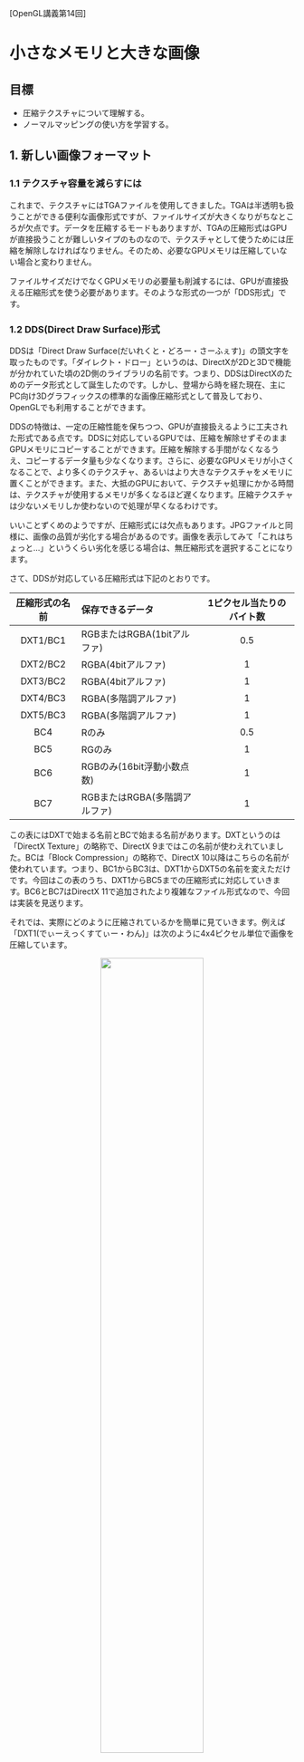 [OpenGL講義第14回]

# 小さなメモリと大きな画像

## 目標

* 圧縮テクスチャについて理解する。
* ノーマルマッピングの使い方を学習する。

## 1. 新しい画像フォーマット

### 1.1 テクスチャ容量を減らすには

これまで、テクスチャにはTGAファイルを使用してきました。TGAは半透明も扱うことができる便利な画像形式ですが、ファイルサイズが大きくなりがちなところが欠点です。データを圧縮するモードもありますが、TGAの圧縮形式はGPUが直接扱うことが難しいタイプのものなので、テクスチャとして使うためには圧縮を解除しなければなりません。そのため、必要なGPUメモリは圧縮していない場合と変わりません。

ファイルサイズだけでなくGPUメモリの必要量も削減するには、GPUが直接扱える圧縮形式を使う必要があります。そのような形式の一つが「DDS形式」です。

### 1.2 DDS(Direct Draw Surface)形式

DDSは「Direct Draw Surface(だいれくと・どろー・さーふぇす)」の頭文字を取ったものです。「ダイレクト・ドロー」というのは、DirectXが2Dと3Dで機能が分かれていた頃の2D側のライブラリの名前です。つまり、DDSはDirectXのためのデータ形式として誕生したのです。しかし、登場から時を経た現在、主にPC向け3Dグラフィックスの標準的な画像圧縮形式として普及しており、OpenGLでも利用することができます。

DDSの特徴は、一定の圧縮性能を保ちつつ、GPUが直接扱えるように工夫された形式である点です。DDSに対応しているGPUでは、圧縮を解除せずそのままGPUメモリにコピーすることができます。圧縮を解除する手間がなくなるうえ、コピーするデータ量も少なくなります。さらに、必要なGPUメモリが小さくなることで、より多くのテクスチャ、あるいはより大きなテクスチャをメモリに置くことができます。また、大抵のGPUにおいて、テクスチャ処理にかかる時間は、テクスチャが使用するメモリが多くなるほど遅くなります。圧縮テクスチャは少ないメモリしか使わないので処理が早くなるわけです。

いいことずくめのようですが、圧縮形式には欠点もあります。JPGファイルと同様に、画像の品質が劣化する場合があるのです。画像を表示してみて「これはちょっと…」というくらい劣化を感じる場合は、無圧縮形式を選択することになります。

さて、DDSが対応している圧縮形式は下記のとおりです。

|圧縮形式の名前|保存できるデータ|1ピクセル当たりのバイト数|
|:-:|:--|:-:|
|DXT1/BC1|RGBまたはRGBA(1bitアルファ)|0.5|
|DXT2/BC2|RGBA(4bitアルファ)|1|
|DXT3/BC2|RGBA(4bitアルファ)|1|
|DXT4/BC3|RGBA(多階調アルファ)|1|
|DXT5/BC3|RGBA(多階調アルファ)|1|
|BC4|Rのみ|0.5|
|BC5|RGのみ|1|
|BC6|RGBのみ(16bit浮動小数点数)|1|
|BC7|RGBまたはRGBA(多階調アルファ)|1|

この表にはDXTで始まる名前とBCで始まる名前があります。DXTというのは「DirectX Texture」の略称で、DirectX 9まではこの名前が使わえれていました。BCは「Block Compression」の略称で、DirectX 10以降はこちらの名前が使われています。つまり、BC1からBC3は、DXT1からDXT5の名前を変えただけです。今回はこの表のうち、DXT1からBC5までの圧縮形式に対応していきます。BC6とBC7はDirectX 11で追加されたより複雑なファイル形式なので、今回は実装を見送ります。

それでは、実際にどのように圧縮されているかを簡単に見ていきます。例えば「DXT1(でぃーえっくすてぃー・わん)」は次のように4x4ピクセル単位で画像を圧縮しています。

<div style="text-align: center;width: 100%;">
<img src="images/03_dds_4x4.png" style="width:60%; margin-left:auto; margin-right:auto"/>
<div style="white-space: pre;">[DDSの圧縮単位]</div>
</div>

4x4ピクセルは次のような圧縮データに変換されて格納されます。

<div style="text-align: center;width: 100%;">
<img src="images/03_dds_block_format.png" style="width:60%; margin-left:auto; margin-right:auto"/>
<div style="white-space: pre;">[圧縮データの形式]</div>
</div>

DXT1ではまず4x4ピクセルから主要な2色を選び、それを16ビットカラーとして保存します。各ピクセルには主要2色とその中間色2色のうち、いずれかの色が割り当てられます。このような仕組みになっているため、4x4の中に主要な色が3色以上含まれていると正しい色を復元できなくなってしまいます。また、16ビットカラーのため微妙な色合いの再現は苦手です。

DXT2～DXT5は、DXT1に加えてアルファ成分にも対応しています。

<div style="text-align: center;width: 100%;">
<img src="images/03_dds_dxt2345.png" style="width:60%; margin-left:auto; margin-right:auto"/>
<div style="white-space: pre;">[アルファ付きデータの圧縮方法]</div>
</div>

アルファも色と同様の方法で圧縮されます。しかし、色はRGBの3要素をまとめて圧縮しなければならないのに対して、アルファは1要素だけです。そのため、比較的劣化しにくいです。

>［補足］上記の画像は以下のサイトからの転載です。これらのサイトを読めば、DDSについてより詳しく知ることができるでしょう。<br>`https://www.webtech.co.jp/blog/optpix_labs/format/4013/`<br>`https://www.webtech.co.jp/blog/optpix_labs/format/4569/`

### 1.3 FOURCCマクロを定義する

それではDDSファイルの読み込みを実装していきましょう。DDSファイルもTGAファイルと同様に、ファイルの先頭部分に画像情報が格納されています。まずはこの情報を取得し、画像フォーマットを識別するための準備をしなくてはなりません。

まず、FOURCCという、フォーマットを識別するためのデータを作成するマクロを定義します。
Texture.cppを開き、Texture名前空間の開き括弧の下に、次のプログラムを追加してください。

```diff
 /// テクスチャ関連の関数やクラスを格納する名前空間
 namespace Texture {
+
+/**
+* FOURCCを作成する.
+*/
+#define MAKE_FOURCC(a, b, c, d) \
+  static_cast<uint32_t>(a + (b << 8) + (c << 16) + (d << 24))

 /**
 * 色データを取得する.
```

FOURCCは「Four Character Code(ふぉー・きゃらくたー・こーど)」、つまり「4文字の識別子」を意味する文章の頭文字です。FOURCCは、ファイルがどんな情報を持っているのかを識別するために使われます。DDSでは、画像が圧縮されているかどうか、どのように圧縮されているか、を識別するために使われています。

>［補足］FOURCCに決まった読み方はないようで、「ふぉーく」や「えふ・おー・ゆー・あーる・しー・しー」、あるいは原文と同じ「ふぉー・きゃらくたー・こーど」などと呼ばれているようです。

### 1.4 データ配列から数値を取得する

現代の多くのコンピューターは、処理を高速にするために、データを扱いやすいアドレスに「整列」して配置する決まりになっています。これを「アラインメント」と言います(「直線、直線状に並べる」といった意味です)。アラインメントは変数の型によって違います。PCで使われるIntel社やAMD社のCPUの場合、charは1バイト単位、intは4バイト単位で整列するのが一般的です。このため、例えば以下のような構造体では

```c++
struct A {
  char c;
  int i;
};
```

メンバ変数cが0バイト目に配置されたとき、メンバ変数iは1バイト目ではなく、4バイト目に配置されます。また、構造体やクラスのアラインメントは、最も大きいアラインメントを持つメンバ変数と同じになります。上記の構造体Aのアラインメントは4バイトになります。

一方で、ファイルに書き込まれたデータにはアラインメントはありません。どんなコンピューターが利用するか分からないのにアラインメントを決めても仕方がないからです。そのため、構造体を定義してそこにデータを一気に読み込む、という方法は使えません。ファイルからデータを取得するときは、バイト単位で複数のデータを読み取り、それをまとめて本来の数値に復元する必要があります。

データを読み取るたびに数値復元を行うのは面倒なので、関数として定義しましょう。FOURCCマクロの定義の下に、次のプログラムを追加してください。

```diff
 #define MAKE_FOURCC(a, b, c, d) \
   static_cast<uint32_t>(a + (b << 8) + (c << 16) + (d << 24))
+
+/**
+* バイト列から数値を復元する.
+*
+* @param p      バイト列へのポインタ.
+* @param offset 数値のオフセット.
+* @param size   数値のバイト数(1～4).
+*
+* @return 復元した数値.
+*/
+uint32_t Get(const uint8_t* p, size_t offset, size_t size)
+{
+  uint32_t result = 0;
+  p += offset;
+  for (size_t i = 0; i < size; ++i) {
+    result += p[i] << (i * 8);
+  }
+  return result;
+}

 /**
 * 色データを取得する.
```

### 1.4 DDSファイルヘッダを定義する

続いて、DDSファイルのヘッダ情報と画像情報を格納する構造体を定義します。まずは画像情報から定義していきましょう。Get関数の定義の下に、次のプログラムを追加してください。

```diff
     result += p[i] << (i * 8);
   }
   return result;
 }
+
+/**
+* DDS画像情報.
+*/
+struct DDSPixelFormat
+{
+  uint32_t size; ///< この構造体のバイト数(32).
+  uint32_t flgas; ///< 画像に含まれるデータの種類を示すフラグ.
+  uint32_t fourCC; ///< 画像フォーマットを示すFOURCC.
+  uint32_t rgbBitCount; ///< 1ピクセルのビット数.
+  uint32_t redBitMask; ///< 赤要素が使う部分を示すビット.
+  uint32_t greenBitMask; ///< 緑要素が使う部分を示すビット.
+  uint32_t blueBitMask; ///< 青要素が使う部分を示すビット.
+  uint32_t alphaBitMask; ///< 透明要素が使う部分を示すビット.
+};

 /**
 * 色データを取得する.
```

DDSPixelFormat構造体はDDSヘッダ情報の一部です。そのため、DDSヘッダ構造体より前に定義しておく必要があります。

続いて、データから画像情報を取得する関数を定義します。DDSPixelFormat構造体の定義の下に、次のプログラムを追加してください。

```diff
   uint32_t blueBitMask; ///< 青要素が使う部分を示すビット.
   uint32_t alphaBitMask; ///< 透明要素が使う部分を示すビット.
 };
+
+/**
+* バッファからDDS画像情報を読み出す.
+*
+* @param buf 読み出し元バッファ.
+*
+* @return 読み出したDDS画像情報.
+*/
+DDSPixelFormat ReadDDSPixelFormat(const uint8_t* buf)
+{
+  DDSPixelFormat tmp;
+  tmp.size = Get(buf, 0, 4);
+  tmp.flgas = Get(buf, 4, 4);
+  tmp.fourCC = Get(buf, 8, 4);
+  tmp.rgbBitCount = Get(buf, 12, 4);
+  tmp.redBitMask = Get(buf, 16, 4);
+  tmp.greenBitMask = Get(buf, 20, 4);
+  tmp.blueBitMask = Get(buf, 24, 4);
+  tmp.alphaBitMask = Get(buf, 28, 4);
+  return tmp;
+}

 /**
 * 色データを取得する.
```

次にDDSヘッダ構造体を定義します。ReadDDSPixelFormat関数定義の下に、次のプログラムを追加してください。

```diff
   tmp.alphaBitMask = Get(buf, 28, 4);
   return tmp;
 }
+
+/**
+* DDSファイルヘッダ.
+*/
+struct DDSHeader
+{
+  uint32_t size;  ///< この構造体のバイト数(124).
+  uint32_t flags; ///< どのパラメータが有効かを示すフラグ.
+  uint32_t height; ///< 画像の高さ(ピクセル数).
+  uint32_t width; ///< 画像の幅(ピクセル数).
+  uint32_t pitchOrLinearSize; ///< 横のバイト数または画像1枚のバイト数.
+  uint32_t depth; ///< 画像の奥行き(枚数)(3次元テクスチャ等で使用).
+  uint32_t mipMapCount; ///< 含まれているミップマップレベル数.
+  uint32_t reserved1[11]; ///< (将来のために予約されている).
+  DDSPixelFormat ddspf; ///< DDS画像情報.
+  uint32_t caps[4]; ///< 含まれている画像の種類.
+  uint32_t reserved2; ///< (将来のために予約されている).
+};

 /**
 * 色データを取得する.
```

DDSヘッダはDDSファイルの先頭にあるデータです。これを構造体として定義したものがDDSHeader構造体です。続いて、このデータを読み取る関数を作りましょう。DDSHeader構造体の定義の下に、次のプログラムを追加してください。

```diff
   uint32_t caps[4]; ///< 含まれている画像の種類.
   uint32_t reserved2; ///< (将来のために予約されている).
 };
+
+/**
+* バッファからDDSファイルヘッダを読み出す.
+*
+* @param buf 読み出し元バッファ.
+*
+* @return 読み出したDDSファイルヘッダ.
+*/
+DDSHeader ReadDDSHeader(const uint8_t* buf)
+{
+  DDSHeader tmp = {};
+  tmp.size = Get(buf, 0, 4);
+  tmp.flags = Get(buf, 4, 4);
+  tmp.height = Get(buf, 8, 4);
+  tmp.width = Get(buf, 12, 4);
+  tmp.pitchOrLinearSize = Get(buf, 16, 4);
+  tmp.depth = Get(buf, 20, 4);
+  tmp.mipMapCount = Get(buf, 24, 4);
+  tmp.ddspf = ReadDDSPixelFormat(buf + 28 + 4 * 11);
+  for (int i = 0; i < 4; ++i) {
+    tmp.caps[i] = Get(buf, 28 + 4 * 11 + 32 + i * 4, 4);
+  }
+  return tmp;
+}

 /**
 * 色データを取得する.
```

これで、DDSファイルのヘッダ部分を読み取る準備が整いました。

### 1.5 DDSファイルからテクスチャを作成する

ここからはDDSファイル全体を読み込んでテクスチャを作成していきます。ちょっと長い関数になるので、空っぽの関数からはじめて少しずつプログラムを追加していくことにします。それでは、ReadDDSHeader関数定義の下に、次のプログラムを追加してください。

```diff
   }
   return tmp;
 }
+
+/**
+* DDSファイルからテクスチャを作成する.
+*
+* @param filename DDSファイル名.
+*
+* @retval 0以外 作成したテクスチャID.
+* @retval 0     作成失敗.
+*/
+GLuint LoadDDS(const char* filename)
+{
+}

 /**
 * 色データを取得する.
```

まずはDDSヘッダーを読み込み、指定されたファイルが本当にDDSファイルなのかを確認します。LoadDDS関数の先頭に、次のプログラムを追加してください。

```diff
 GLuint LoadDDS(const char* filename)
 {
+  std::basic_ifstream<uint8_t> ifs(filename, std::ios_base::binary);
+  if (!ifs) {
+    std::cerr << "[エラー] " << filename << "を開けません.\n";
+    return 0;
+  }
+  //１メガバイトのメモリを割り当てて、一度にたくさん読み込めるようにする
+  std::vector<uint8_t> readBuffer(1'000'000);
+  ifs.rdbuf()->pubsetbuf(readBuffer.data(), readBuffer.size());
+
+  // DDSヘッダーを読み込む.
+  std::vector<uint8_t> buf(128);
+  ifs.read(buf.data(), 128);
+  if (ifs.eof()) {
+    return 0;
+  }
+  if (buf[0] != 'D' || buf[1] != 'D' || buf[2] != 'S' || buf[3] != ' ') {
+    return 0;
+  }
+  const DDSHeader header = ReadDDSHeader(buf.data() + 4);
+  if (header.size != 124) {
+    std::cerr << "[警告] " << filename << "は未対応のDDSファイルです.\n";
+    return 0;
+  }
 }

 /**
 * 色データを取得する.
```

DDSファイルの先頭には「'D’, ’D’, ’S’, ’ ’」という4文字が格納されており、その直後に124バイトのヘッダが続きます。つまり、ファイルサイズが128バイトに満たない場合はDDSファイルではありません。また、DDSヘッダのサイズ情報が124でない場合もDDSファイルではありませんから読み込めません。

続いて、画像フォーマットに対応するOpenGLのフォーマットを選択します。 DDSヘッダーを読み込むプログラムの下に、次のプログラムを追加してください。

```diff
   if (header.size != 124) {
     std::cerr << "[警告] " << filename << "は未対応のDDSファイルです.\n";
     return 0;
   }
+
+  // ファイルのDDS形式に対応するOpenGLのフォーマットを選択する.
+  GLenum iformat= GL_RGBA8;
+  GLenum format = GL_RGBA;
+  uint32_t blockSize = 16;
+  bool isCompressed = false;
+  if (header.ddspf.flgas & 0x04) {
+    // 圧縮フォーマット
+    switch (header.ddspf.fourCC) {
+    case MAKE_FOURCC('D', 'X', 'T', '1'):
+      iformat = GL_COMPRESSED_RGBA_S3TC_DXT1_EXT;
+      blockSize = 8;
+      break;
+    case MAKE_FOURCC('D', 'X', 'T', '2'):
+    case MAKE_FOURCC('D', 'X', 'T', '3'):
+      iformat = GL_COMPRESSED_RGBA_S3TC_DXT3_EXT;
+      break;
+    case MAKE_FOURCC('D', 'X', 'T', '4'):
+    case MAKE_FOURCC('D', 'X', 'T', '5'):
+      iformat = GL_COMPRESSED_RGBA_S3TC_DXT5_EXT;
+      break;
+    case MAKE_FOURCC('B', 'C', '4', 'U'):
+      iformat = GL_COMPRESSED_RED_RGTC1;
+      break;
+    case MAKE_FOURCC('B', 'C', '4', 'S'):
+      iformat = GL_COMPRESSED_SIGNED_RED_RGTC1;
+      break;
+    case MAKE_FOURCC('B', 'C', '5', 'U'):
+      iformat = GL_COMPRESSED_RG_RGTC2;
+      break;
+    case MAKE_FOURCC('B', 'C', '5', 'S'):
+      iformat = GL_COMPRESSED_SIGNED_RG_RGTC2;
+      break;
+    default:
+      std::cerr << "[警告] " << filename << "は未対応のDDSファイルです.\n";
+      return 0;
+    }
+    isCompressed = true;
+  } else if (header.ddspf.flgas & 0x40) {
+    // 無圧縮フォーマット
+    if (header.ddspf.redBitMask == 0xff) {
+      iformat = header.ddspf.alphaBitMask ? GL_RGBA8 : GL_RGB8;
+      format = header.ddspf.alphaBitMask ? GL_RGBA : GL_RGB;
+    } else if (header.ddspf.blueBitMask == 0xff) {
+      iformat = header.ddspf.alphaBitMask ? GL_RGBA8 : GL_RGB8;
+      format = header.ddspf.alphaBitMask ? GL_BGRA : GL_BGR;
+    } else {
+      std::cerr << "[警告] " << filename << "は未対応のDDSファイルです.\n";
+      return 0;
+    }
+  } else {
+    std::cerr << "[警告] " << filename << "は未対応のDDSファイルです.\n";
+    return 0;
+  }
 }

 /**
 * 色データを取得する.
```

iformat変数にはGPUがテクスチャを読み取るときの形式、format変数には実際のデータの形式を格納します。blockSize変数は圧縮フォーマットのデータ格納単位となるバイト数です。基本的には16ですが、一部のフォーマットでは8になります。 isCompressed変数には、ファイルが圧縮形式かどうかを格納します。圧縮フォーマットならtrue、無圧縮ならfalseです。

圧縮形式かどうかは、DDSPixelFormat::flagsの第2ビット(0x04)で判定します。このビットが1の場合は圧縮形式です。どの圧縮形式なのかはFOURCCによって定義されています。上記のプログラムでは、ファイルに格納されているFOURCCが、MAKE_FOURCCマクロによって作成したFOURCCと一致したなら、対応するフォーマットを変数に格納しています。また、DXT1形式の場合はブロックサイズは8になりますので、これも変数に格納しています。DXT1はアルファ要素を持たないため、その分データが少ないのです。

OpenGLの圧縮フォーマットにはGL_COMPRESSED_????(じーえる・こんぷれすど・？？？？)という名前が付けられています。DDSPixelFormat::fragsの第2ビットが0で、代わりに第6ビットが1の場合、画像は無圧縮フォーマットで、その詳細はビットマスクによって定義されています。ビットマスクは「その色がピクセルデータのどのビットを使用するか」を定義するパラメータです。プログラムを簡単にするため、今回は各色8ビットのフォーマットのみ対応することにします。また、ほとんどのGPUでは色の並び順はRGBAかBGRAのいずれかしか対応していません。そのため、赤と青の順序だけを気にすればよいことになります。つまり、ピクセルの下位8ビットが赤の場合はRGBA、逆に下位8ビットが青の場合はBGRAの順序になるわけです。それ以外だった場合は未対応のフォーマットなので0を返して終了します。

次に、DDSファイルが格納している画像の枚数についての情報を取得します。
OpenGLのフォーマットを選択するプログラムの下に、次のプログラムを追加してください。

```diff
     std::cerr << "[警告] " << filename << "は未対応のDDSファイルです.\n";
     return 0;
   }
+
+  // 画像枚数を取得する.
+  const bool isCubemap = header.caps[1] & 0x200;
+  const GLenum target = isCubemap ? GL_TEXTURE_CUBE_MAP_POSITIVE_X : GL_TEXTURE_2D;
+  const int faceCount = isCubemap ? 6 : 1;
 }

 /**
 * 色データを取得する.
```

isCubemap変数はキューブマップを格納している場合にtrueになります。キューブマップは直方体の6面をテクスチャとして定義したもので、周囲の景色の映り込みを表現するためなどに使われます。target変数は、テクスチャ作成時に使うOpenGLコンテキストのバインド対象です。キューブマップを作成する場合は専用のバインド対象を使わなければなりません。faceCountはファイルに格納されている面数です。キューブマップなら6つのテクスチャが必要なので、面数は6になります。もちろん、ふつうのテクスチャは1です。

これでようやく画像を読み込んでテクスチャを作成できます。画像枚数を取得するプログラムの下に、次のプログラムを追加してください。

```diff
   const GLenum target = isCubemap ? GL_TEXTURE_CUBE_MAP_POSITIVE_X : GL_TEXTURE_2D;
   const int faceCount = isCubemap ? 6 : 1;
+
+  // 画像を読み込んでGPUメモリに転送.
+  buf.resize(header.width * header.height * 4);
+  GLuint texId;
+  glGenTextures(1, &texId);
+  glBindTexture(isCubemap ? GL_TEXTURE_CUBE_MAP : GL_TEXTURE_2D, texId);
+  for (int faceIndex = 0; faceIndex < faceCount; ++faceIndex) {
+    GLsizei curWidth = header.width;
+    GLsizei curHeight = header.height;
+    for (int mipLevel = 0; mipLevel < static_cast<int>(header.mipMapCount);
+      ++mipLevel) {
+      if (isCompressed) {
+        // 圧縮形式の場合.
+        const uint32_t imageBytes =
+          ((curWidth + 3) / 4) * ((curHeight + 3) / 4) * blockSize;
+        ifs.read(buf.data(), imageBytes);
+        glCompressedTexImage2D(target + faceIndex, mipLevel, iformat,
+          curWidth, curHeight, 0, imageBytes, buf.data());
+      } else {
+        // 無圧縮形式の場合.
+        const uint32_t imageBytes = curWidth * curHeight * 4;
+        ifs.read(buf.data(), imageBytes);
+        glTexImage2D(target + faceIndex, mipLevel, iformat,
+          curWidth, curHeight, 0, format, GL_UNSIGNED_BYTE, buf.data());
+      }
+      const GLenum result = glGetError();
+      if (result != GL_NO_ERROR) {
+        std::cerr << "[警告] " << filename << "の読み込みに失敗(" <<
+          std::hex << result << ").\n";
+      }
+      curWidth = std::max(1, curWidth / 2);
+      curHeight = std::max(1, curHeight / 2);
+    }
+  }
 }

 /**
 * 色データを取得する.
```

DDSファイルに格納されているデータから適切なテクスチャを作成するには、面数とミップマップという2つの情報が必要です。面数は通常のテクスチャが1、キューブマップなら6でしたね。「ミップマップ」というのは、画像の縮小時に不自然に見えないようにする技術です。大きな画像を適切に縮小表示するにはとても時間がかかるので、ほとんどのGPUはかなり簡略化された方法で縮小を行っています。そのため、縮小した画像が綺麗に表示されることはめったにありません。そこで、あらかじめ何段階かの縮小画像を作っておき、縮小度合いに応じて対応する画像を使うという方法が考え出されました。それがミップマップです。ミップマップのための縮小画像の数は、DDSヘッダのmipMapCountを見れば分かります。

また、キューブマップの場合はそれぞれの面に縮小画像が存在します。そのため、外側のfor文で面数だけループし、内側のfor文ではミップマップ数だけループさせています。

圧縮テクスチャを作成するにはglTexImage2D関数のかわりに「glCompressedTexImage2D(じーえる・こんぷれすど・てっくす・いめーじ・つーでぃ)」関数を使います。このとき、ターゲットに面数を足していますが、これはキューブマップの場合に各面のターゲットが1ずつずれた番号で定義されているからです。キューブマップではない場合、面数は常に1です。ということはfaceIndexも常に0になりますから、ターゲットはGL_TEXTURE_2Dから変化しません。

先に説明したように、圧縮テクスチャは4x4ピクセル毎に圧縮されています。この4x4をブロックと呼びます。画像の幅や高さが4の倍数でない場合、詰め物を追加して4x4にしてから圧縮されます。そのため、画像データの総ブロック数は幅および高さを4の倍数で切り上げてから掛けたものになります。こうして計算した総ブロック数にブロックサイズを掛けたものが画像のバイト数で、上記のプログラムではimageBytes変数になります。

無圧縮テクスチャの作成には、これまでと同じくglTexImage2D関数を使います。今回対応するのは32ビット形式だけなので、バイト数を得るには総ピクセル数に4を掛けるだけです。

テクスチャの作成に成功したら、次のミップマップ段階のために画像サイズを小さくします。ミップマップは段階ごとに半分のサイズの画像を持つと決められているので、もとの値を2で割るだけです。ただし、既に1になっていた場合は2で割ると0になってしまいますから、std::max関数を使って最小値が1になるようにしています。

最後に、テクスチャ・パラメーターを設定します。
画像を読み込むプログラムの下に、次のプログラムを追加してください。

```diff
       curWidth = std::max(1, curWidth / 2);
       curHeight = std::max(1, curHeight / 2);
     }
   }
+
+  // テクスチャ・パラメーターを設定する.
+  glTexParameteri(GL_TEXTURE_2D, GL_TEXTURE_MAX_LEVEL, header.mipMapCount - 1);
+  glTexParameteri(GL_TEXTURE_2D, GL_TEXTURE_MIN_FILTER,
+    header.mipMapCount <= 1 ? GL_LINEAR : GL_LINEAR_MIPMAP_NEAREST);
+  glTexParameteri(GL_TEXTURE_2D, GL_TEXTURE_MAG_FILTER, GL_LINEAR);
+  glTexParameteri(GL_TEXTURE_2D, GL_TEXTURE_WRAP_S, GL_REPEAT);
+  glTexParameteri(GL_TEXTURE_2D, GL_TEXTURE_WRAP_T, GL_REPEAT);
+
+  glBindTexture(GL_TEXTURE_2D, 0);
+  return texId;
 }

 /**
 * 色データを取得する.
```

テクスチャ・パラメーターの設定は、TGAファイルを作成したときとほぼ同じです。違いはミップマップの最大レベルを設定していること(レベルは0から始まるので、ミップマップ数から1を引いた値を使っています)、それから、ミップマップが存在する場合は、縮小フィルタの種類をGL_LINEAR_MIPMAP_NEARESTにしていることです。縮小フィルタはミップマップの有無に応じて種類を変更する必要があり、ミップマップを持たないのにミップマップ用のフィルタ・タイプを指定すると、テクスチャが表示されなくなってしまいます。逆に、ミップマップに対して普通のフィルタを指定した場合、画像は表示されますがミップマップは全く使われず、メモリの無駄になってしまいます。

拡大フィルタはミップマップを考慮する必要はありません。拡大が起こるのは一番大きな(つまり元の)画像だけなので、ミップマップは使われないからです。

最後に、作成したテクスチャIDを返します。これでDDSフォーマットのテクスチャ作成関数は完成です。

### 1.6 LoadImage2D関数をDDSファイルに対応させる

作成したLoadDDS関数を使って、LoadImage2D関数をDDSに対応させましょう。今回は、拡張子が「.dds」だった場合のみDDSファイルとして読み込むことにします。LoadImage2D関数に次のプログラムを追加してください。

```diff
 GLuint LoadImage2D(const char* path)
 {
+  const size_t len = strlen(path);
+  if (_stricmp(path + (len - 4), ".dds") == 0) {
+    const GLuint id = LoadDDS(path);
+    if (id) {
+      return id;
+    }
+  }
+
   ImageData imageData;
   if (!LoadImage2D(path, &imageData)) {
```

strlen(すとりんぐ・れんぐす、すとれん)関数は、文字列の長さ(=含まれる文字数)を計算します。拡張子はファイル名の末尾にあるので、名前の長さが必要になります。

_stricmp(すとりんぐ・あい・こんぺあ、すとらいこんぷ)関数は2つの文字列を比較します。このとき、大文字小文字は無視されます(`a`と`A`は同じだと判定される)。結果を戻り値で返され、等しければ0です。今回はファイル名の末尾の4文字を調べたいので、(長さ-4)番目の位置から調べています。

これでLoadImage2D関数がDDSファイルを読み込めるようになりました。

>［補足］実は_stricmp関数はC標準ライブラリの一員ではありません。大文字小文字を無視する比較というのは出番が多いのですが、標準ライブラリには含まれていないのです。そうはいっても、あったほうが便利なことには違いないため、ライブラリ提供者が独自に追加しているのです。そのため、Microsoftは_stricmpという名前で追加しましたが、他の提供者はstrcasecmpなど、別の名前で追加しています。

### 1.7 DDSファイルを使ってみる

早速DDSファイルを読み込んで使ってみましょう。DDSファイルの作成にはVisual Studioを使います。タイトル画面の画像をVisualStudioで開いてください。開いたら、ウィンドウの左上にツールパレットが並んでいると思います。その右端にある下向き矢印をクリックし、「ツール->上下反転」を選択してください。すると、画像の上下が反転します。

<div style="text-align: center;width: 100%;">
<img src="images/03_vs_image_v_flip.png" style="width:40%; margin-left:auto; margin-right:auto"/>
<div style="white-space: pre;">[画像を上下反転させる]</div>
</div>

TGAファイルの画像データの格納方法が「上から下」と「下から上」の2パターンあり、必要に応じて画像の上下を反転させることができました。しかし、DDSファイルは「上から下」の1種類だけです。OpenGLのテクスチャは「下から上」になっている必要があるため、DDSファイルの場合は常に上下を反転させなければなりません。問題は、DDSファイルは圧縮されているかもしれないことです。圧縮形式を保ったまま上下反転させるには、圧縮方法について十分な理解が必要となります。しかし、DDS形式の詳細に踏み込むには時間が足りないため、今回は画像を作る段階で上下反転させて対処することにしました。

>［補足］実際問題、必ず上下反転しなければならないのなら、事前に処理しておくことは理にかなっています。プログラムで処理すると読み込み時間がのびてしまうからです。

次に、ファイルメニューを開いて「名前をつけてTitleBg.tgaを保存」を選択してください。すると、ファイルの保存ダイアログが開きます。その下の方に「ファイルの種類」という項目があり、クリックするとファイルの種類がリスト表示されます。リストの中から「Direct Draw Surface(*.dds)」を選択して、保存してください。このとき、ファイルの拡張子は自動的に「.dds」に変更されます。これでDDSファイルを作成することができました。

変換したばかりのDDSファイルは無圧縮形式なので、圧縮形式に変更しましょう。「表示」メニューから「プロパティウィンドウ」を選ぶかF4キーを押すとプロパティウィンドウが表示されます。

Visual Studioの画像ツールには、圧縮テクスチャのサイズが4の倍数でなければならないという独自のルールがあります(DXT形式の仕様では1ピクセル単位でサイズを指定できますから、これはMicrosoftの怠慢です)。プロパティウィンドウの画像の幅と高さを確認して、4の倍数でなかったら、4の倍数になるように数値を増減してください。ただし、幅と高さの間の鎖アイコンがつながった状態だと、幅と高さは連動して変化してしまいます。連動を解除するために、鎖アイコンをクリックして下図のように鎖が切れた状態してください。幅と高さを個別に変更できるようになります。

<div style="text-align: center;width: 100%;">
<img src="images/03_vs_image_size_chain_icon.png" style="width:40%; margin-left:auto; margin-right:auto"/>
<div style="white-space: pre;">[鎖アイコン(切れた状態)]</div>
</div>

サイズを調整したら次は圧縮形式を選択します。プロパティウィンドウの形式の横にある「32bpp RGBA」の部分をクリックすると、画像形式の一覧が表示されます。リストをスクロールさせて、一番上にある「DXGI_FORMAT_BC1_UNORM」を選択してください。これがDXT1形式に当たります。ただし、もしタイトル画像にアルファ成分が含まれている(半透明な部分がある)場合は「DXGI_FORMAT_BC3_UNORM」を選択してください。

<div style="text-align: center;width: 100%;">
<img src="images/03_vs_image_type_list.png" style="width:40%; margin-left:auto; margin-right:auto"/>
<div style="white-space: pre;">[形式の選択]</div>
</div>

画像形式を変更したら、忘れずにファイルを保存してください。保存したらエクスプローラーなどでResフォルダを開き、TGA形式と圧縮されたDDS形式のファイルサイズが違うことを確認してください。TGAに比べて1/6から1/8のサイズになっていると思います。つまり、圧縮形式では通常の画像と比べて6倍から8倍のテクスチャを置けるようになる、ということです。

次に、TitleScene.cppを開き、TitleScene::Initialize関数を次のように変更してください。

```diff
 bool TitleScene::Initialize()
 {
   spriteRenderer.Init(1000, "Res/Sprite.vert", "Res/Sprite.frag");
   sprites.reserve(100);
-  Sprite spr(Texture::Image2D::Create("Res/TitleBg.tga"));
+  Sprite spr(Texture::Image2D::Create("Res/TitleBg.dds"));
   spr.Scale(glm::vec2(2));
   sprites.push_back(spr);
```

変更したらビルドして実行してください。タイトル画像が表示されたら成功です。

>［補足］テクスチャ形式は、一般的にはアーティストが目的に応じて適切なものを選択します。もちろん、プログラムで特別な用途で使う、描画速度が目標に届かない、といった技術的な理由からプログラマが指定する場合もあります。

<div style="page-break-after: always"></div>

## 2. バンプマッピング

### 2.1 細かい<ruby>凹凸<rt>おうとつ</rt></ruby>を表現するには

ゲームに登場するポリゴンモデルには、リベットの打たれた鉄板やアスファルトで舗装された路面、石造りの壁、大木の樹皮といった、おおむね平坦でありながら間近に見ると複雑な<ruby>凹凸<rt>おうとつ</rt></ruby>を持つものがよく登場します。現実感のある世界を作るには、このような微細な形状も再現してあげなければなりません。

現実感を与える最も単純な方法は、必要なだけポリゴンを費やし、モデルのあらゆる凹凸を再現することです。しかし、CG映画ならともかく、リアルタイムで動作するゲームではそんな大量のポリゴンは許容できません。そこで、凹凸をテクスチャによって表現する方法が使われます。

例えば、凹凸によって生じるであろう陰影をカラーテクスチャに書き込みます。光源も視点も固定して動かさないかぎり、これでもそれなりに現実感のあるモデルに見えます。しかし、光源あるいは視点が動くと、すぐに不自然さが目立つようになってしまいます。光源や視点が動いても自然な見た目を得るには、バンプマッピング(bump=「隆起、凹凸」という意味)という方法を使います。

### 2.2 バンプマッピングの種類

バンプマッピングは1978年にJames F. Blinn(ジム・ブリン)というコンピュータ科学者が考案した技法です。「バンプ」という名前が示すように、凹凸をポリゴンに貼り付ける技法の総称です。主な技法には、エンボスバンプマッピング、環境マップバンプマッピング、ノーマルマッピングがあります。それぞれの技法の概要を次に示します。

* エンボスバンプマッピング:<br>エンボスバンプマッピングは、モデル表面の起伏を高低差として表現した「ハイト(height=高さ)マップテクスチャ」を使います。このテクスチャを、光の当たる方向にずらして加算合成し、さらに影の方向にずらして減算合成を行うことで起伏の明暗を表現します。これはエンボス画像の作成と同じ方法です(光が正面から当たっているなら、加算と減算は打ち消し合い、明るさは変わりません)。単純な技法であり、テクスチャ機能があるおよそ全てのハードウェアで実現可能です。

* 環境マップバンプマッピング:<br>環境マップバンプマッピング(EMBM)は、「環境マッピング」と呼ばれる技法を拡張したものです。環境マッピングでは、視線ベクトルを表面で反射させたベクトルを、周囲の風景を書き込んだ環境テクスチャの座標に変換することで、周囲の風景があたかもモデル表面で反射しているように見せかけます。環境マップバンプマッピングでは、環境テクスチャに加えて、変換後の座標をどの程度ずらすかを書き込んだバンプテクスチャを使います。反射ベクトルをテクスチャ座標に変換するときに、バンプマップテクスチャを参照して座標を変化させるのです。これによって、表面に起伏があるかのような反射を再現するわけです。この技法は、GPUにテクスチャ座標を変化させる機能が備わっている場合に利用可能です。

* ノーマルマッピング:<br>ノーマルマッピングは、モデル表面の法線を書き込んだノーマルマップ・テクスチャを用意し、その情報を使うことで起伏を再現します。ハードウェアが対応している必要がありますが、最も汎用的なバンプマッピング技法です。ノーマルマッピングは、GPUがベクトルの正規化、内積などに対応している必要があります。2019年現在において最も一般的なバンプマッピング技法です。

本講義では、現在最も一般的なバンプマップ技法である「ノーマルマッピング」をプログラムしていきます。

### 2.3 ノーマルマップテクスチャ

ノーマルマッピングで使用する「ノーマルマップテクスチャ」は、「ノーマル」つまり日本語では「法線」という名前が表すとおり、法線情報を格納したものです。法線とは面や頂点から垂直に伸びる単位ベクトルで、「ある面や点がどの方向を向いているか」ということを表します。

これまで作成してきたプログラムでは、法線は頂点にだけ存在し、頂点と頂点の間の法線はGPUによる線形補間によって作り出されていました。ノーマルマッピングでは、線形補間によって作られた法線をノーマルマップテクスチャに書き込まれた法線で置き換えることで、ライティング結果を変化させ、見かけ上は起伏があるかのように見せることができます。

### 2.4 タンジェント空間ノーマルマップ

ノーマルマッピングには2種類の手法が存在します。ひとつは「オブジェクト空間ノーマルマップ」で、モデルの法線を直接書き込んだテクスチャを使います。もうひとつは「タンジェント空間ノーマルマップ」で、こちらはモデルを平面に展開した状態の法線を書き込んだテクスチャを使います。後述する理由から、タンジェント空間は「テクスチャ空間」とも呼ばれます。

オブジェクト空間ノーマルマップでは、基本的にはメッシュ表面の各点とテクセルが1対1で対応しています。このため、形状の異なる部分には異なるテクセルを割り当てる必要があります。タンジェント空間ノーマルマップの場合、ノーマルマップ・テクスチャとメッシュは「タンジェント空間」というものを通じて間接的に結びついています。このおかげで、形状の異なる部分であっても同じテクスチャを割り当てることが可能になります。

例えば地形のメッシュは場所によって傾斜が異なります。オブジェクト空間ノーマルマップでは、全体を覆う巨大なテクスチャを用意しなければなりません。対して、タンジェント空間ノーマルマップであれば、地形の傾斜を考慮しなくてもよくなるため、小さなテクスチャを繰り返し貼り付けることができます。こうして節約されたメモリは、より詳細なテクスチャを読み込むために使うことができます。

「タンジェント空間」は日本語では「接空間(せつくうかん)」と呼ばれます。「接空間」は、接線(曲面と一点で接する線)や接平面(曲面と1点で接する平面)を3次元に拡張したもので、「曲面と一点で接する空間」を表しています。

モデル上のあらゆる点には対応する接平面が存在します(例えば、球状の物体の表面のどの点においても固有の接平面が定義できるでしょう)。この接平面に垂直な軸を加えたものが「接空間」、つまりタンジェント空間です。タンジェント空間はX, Y, Zの3つの軸(ベクトル)として定義されます。一般的に、X軸とY軸は接平面と平行なベクトルとして定義され、Z軸は接平面に垂直なベクトルとして定義されます。このため、タンジェント空間のZ軸は法線ベクトルと一致します。X軸は「タンジェント・ベクトル」と呼ばれ、これは接線の向きです。Y軸は「バイノーマル・ベクトル」と呼ばれ、X軸とZ軸(つまり法線ベクトルとタンジェント・ベクトル)に垂直なベクトルになります。

<div style="text-align: center;width: 100%;">
<img src="images/03_tangent_vector_1.png" style="width:60%; margin-left:auto; margin-right:auto"/>
<div style="white-space: pre;">[青:法線ベクトル 赤:接ベクトル 緑:従法線ベクトル]</div>
</div>

タンジェント空間はメッシュ上の点ごとに異なります。しかし、テクスチャ座標は頂点単位で定義することから、同じ軸を持つタンジェント空間も頂点単位で定義すれば十分です。頂点の間のタンジェント空間は、GPUに計算してもらうことができます。

>［補足］数学的には、タンジェント空間のX軸とY軸は接平面と平行であることだけが条件です。つまり、向きは決まっていません。しかし、点によってタンジェント空間の定義がまちまちだと、法線の変換結果に一貫性がなくなってしまいます。それは困るので、なんらかのルールに基づいてタンジェント空間を定義する必要があります。3Dグラフィックスでは、接ベクトルと従法線ベクトルがテクスチャのU軸とV軸と一致するように定義します。結果として、テクスチャ空間とタンジェント空間は等しくなります。つまり、同じものだと考えることができるのです。

<br>

>［補足］数学におけるタンジェント空間(接空間)は、「多様体」という概念のうえに構築されています。しかし、ノーマルマッピングにおける接空間は「他にいい呼び名がなかったので数学ですでに存在する用語を借りてきた」程度に考えてもらって差し支えありません。

### 2.5 Terrain.vertにタンジェント空間作成プロうグラムを追加する

ここからは、地形にノーマルマッピングを追加していきます。一般的には、タンジェント空間のデータはモデルデータに格納されるか、モデルデータを読み込んだときに作成して追加します。しかし、地形の場合はメッシュが単純なので、頂点シェーダーにちょっとしたプログラムを加えるだけで作成できます。

Terrain.vertを開き、次のプログラムを追加してください。

```diff
 layout(location=0) out vec3 outPosition;
 layout(location=1) out vec2 outTexCoord;
-layout(location=2) out vec3 outNormal;
-layout(location=3) out vec3 outRawPosition;
+layout(location=2) out vec3 outTBN[3];
+layout(location=5) out vec3 outRawPosition;

 uniform mat4 matMVP;
 uniform mat4 matModel;

 /**
 * Terrain vertex shader.
 */
 void main()
 {
+  mat3 matNormal = transpose(inverse(mat3(matModel)));
+  vec3 b = matNormal * vec3(0.0, 0.0, -1.0);
+  vec3 n = matNormal * vNormal;
+  vec3 t = normalize(cross(b, n));
+  b = normalize(cross(t, n));
+  outTBN[0] = t;
+  outTBN[1] = b;
+  outTBN[2] = n;
+
   outTexCoord = vTexCoord;
-  outNormal = normalize(matNormal * vNormal);
   outPosition = vec3(matModel * vec4(vPosition, 1.0));
   outRawPosition = vPosition;
   gl_Position = matMVP * (matModel * vec4(vPosition, 1.0));
 }
```

主な変更点は、`outNormal`が`outTBN[3]`に置き換わったところです。TBNはタンジェント空間を表す行列で、その名前は空間を定義する3つのベクトルTangent(たんじぇんと), Binormal(ばいのーまる), Normal(のーまる)の頭文字を取ったものです。`outNormal`は`outTBN[0]`として存在していますから、実際の変更はT(接ベクトル)とB(従法線ベクトル)の計算を追加したことです。

また、outIndexのロケーションが3から5に変化していることにも注意してください。配列や行列は、そのサイズ分だけ追加のロケーションが必要になるからです。outTBN配列のサイズは3なので、outIndexのロケーションは`2+3`で5になるわけです。

main関数に追加したのがタンジェント空間の計算です。Terrain.cppに地形メッシュ作成プログラムを書いたとき、メッシュはXZ平面上に作り、テクスチャ座標もXZ軸に平行に設定されるようにしたことを思い出してください(覚えていなければ、今すぐTerrain::CreateMesh関数を確認してください……いいですか、今すぐ確認するんですよ。だって覚えてないんでしょう？)。このことから、接ベクトルはおおよそ+X方向、従法線ベクトルはおおよそ-Z方向を指します。実際にはY方向の起伏がありますから、正確なベクトルは計算する必要があります。

そこで、仮に従法線ベクトルを(0, 0, -1)として定義します。法線ベクトルはおおよそ+Y方向を向いていますから、従法線ベクトルと法線ベクトルの外積は、それらと直角をなすベクトル、つまり接ベクトルになります。こうして接ベクトルが得られたら、今度は接ベクトルと法線ベクトルの外積を計算します。すると、正しい従法線ベクトルが得られます。

### 2.6 Terrain.fragをタンジェント空間に対応させる

次は、フラグメントシェーダーを接ベクトルに対応させましょう。まずはタンジェント空間とノーマルマップ用のテクスチャ変数を追加します。

```diff
 layout(location=0) in vec3 inPosition;
 layout(location=1) in vec2 inTexCoord;
-layout(location=2) in vec3 inNormal;
-layout(location=3) in vec3 inRawPosition;
+layout(location=2) in vec3 inTBN[3];
+layout(location=5) in vec3 inRawPosition;

 out vec4 fragColor;

 uniform sampler2D texColorArray[4];
+uniform sampler2D texNormalArray[3];
 uniform isamplerBuffer texPointLightIndex; // use texelFetch
 uniform isamplerBuffer texSpotLightIndex; // use texelFetch

 const ivec2 mapSize = ivec2(200, 200);
```

texColorArrayの0番目は合成比率テクスチャ用です。このテクスチャにノーマルマップは必要ありませんので、ノーマルマップ用のテクスチャ配列のサイズは、合成比率テクスチャを除いた3にしています。

これから法線の計算をしていきますが、その前に、地形テクスチャを合成するプログラムの位置をmain関数の先頭に移動しようと思います。地形の合成比率は法線の計算にも必要になるためです。まず、main関数の末尾にある地形テクスチャ合成プログラムをコピーし、main関数の先頭に貼り付けてください。

```diff
void main()
{
+  // 地形テクスチャを合成.
+  vec4 ratio = texture(texColorArray[0], inTexCoord);
+  float baseRatio = max(0.0, 1.0 - ratio.r - ratio.g);
+  vec2 uv= inTexCoord * 10.0;
+  fragColor.rgb = texture(texColorArray[1], uv).rgb * baseRatio;
+  fragColor.rgb += texture(texColorArray[2], uv).rgb * ratio.r;
+  fragColor.rgb += texture(texColorArray[3], uv).rgb * ratio.g;
+  fragColor.a = 1.0;
+
   vec3 normal = normalize(inNormal);
   vec3 lightColor = ambientLight.color.rgb;
```

次にコピー元を削除します。main関数の末尾にある地形テクスチャ合成プログラムを削除してください。

```diff
     lightColor += spotLight[id].color.rgb * cosTheta * intensity * cutOff;
   }
-
-  // 地形テクスチャを合成.
-  vec4 ratio = texture(texColorArray[0], inTexCoord);
-  float baseRatio = max(0.0, 1.0 - ratio.r - ratio.g);
-  vec2 uv= inTexCoord * 10.0;
-  fragColor.rgb = texture(texColorArray[1], uv).rgb * baseRatio;
-  fragColor.rgb += texture(texColorArray[2], uv).rgb * ratio.r;
-  fragColor.rgb += texture(texColorArray[3], uv).rgb * ratio.g;
-  fragColor.a = 1.0;

   fragColor.rgb *= lightColor;
 }
```

それでは法線を計算していきましょう。法線の計算を次のように変更してください。

```diff
   fragColor.rgb += texture(texColorArray[3], uv).rgb * ratio.g;
   fragColor.a = 1.0;

-  vec3 normal = normalize(inNormal);
+  mat3 matTBN = mat3(normalize(inTBN[0]), normalize(inTBN[1]), normalize(inTBN[2]));
+  vec3 normal = matTBN * (texture(texNormalArray[0], uv).rgb * 2.0 - 1.0) * baseRatio;
+  normal += matTBN * (texture(texNormalArray[1], uv).rgb * 2.0 - 1.0) * ratio.r;
+  normal += matTBN * (texture(texNormalArray[2], uv).rgb * 2.0 - 1.0) * ratio.g;
+  normal = normalize(normal);
+
   vec3 lightColor = ambientLight.color.rgb;

```

このプログラムでは、まずタンジェント空間のベクトルを正規化して再構成しています。ベクトルを頂点シェーダーからフラグメントシェーダーに送ると、GPUは線形補間を行って頂点間のフラグメント用のベクトルを作り出します。問題は、線形補間は色ベク取りに対しては適切でも、方向ベクトルについては不適切だということです。方向ベクトルを線形補間すると方向だけでなく長さまで変化してしまうからです。そこで、normalize関数を使って正規化することで長さを1に戻してやります。こうして、タンジェント空間を表すTBN行列を作ることができます。

TBN行列が得られたら、あとはノーマルマップから法線を取り出して掛けるだけです。しかし、ここにも問題が潜んでいます。ノーマルマップ・テクスチャといえども、実際に格納されているのは色データに過ぎません。そのため、各要素が取りうる値は0.0～1.0になります。しかし、法線は色ではなく向きですからマイナス方向も含めた-1.0～+1.0の値を取れなければなりません。そこで、色を2倍して1を引くことによって、0.0～1.0を-1.0～+1.0の範囲に変換します。そして、法線をノーマルマップ・テクスチャに格納するときは、1を足して2で割った値を格納するようにします。こうして得られた値にTBN行列を掛けて、さらに合成比率を掛けて合成していきます。例によって合成結果の長さが1であるとは限らないため、最後に正規化をします。これで法線の計算は完了です。

>［補足］TBNの各ベクトルは、タンジェント空間にある法線のXYZ軸をワールド空間に変換するための変化率です。言い換えると、Tベクトル(あるいはB, Nベクトル)は、タンジェント空間にある法線のX座標(あるいはY, Z座標)をワールド空間に写したとき、ワールド空間の3つの軸にどの程度の割合で分解されるかを示す値だということです。例えば法線が(0.3, 0.9, 0.3)、Tベクトルが(0.7, 0.7, 0.1)だった場合、法線のXは、ワールド空間のX軸方向に0.21、Y軸方向に0.21、Z軸方向に0.03の割合で分解されます。

### 2.7 Material構造体が扱えるテクスチャを増やす

地形メッシュは既に6個のテクスチャを使っています。このうち3つがカラーテクスチャなので、ノーマルマップテクスチャも3つ必要です。ノーマルマップテクスチャを格納するには、Material構造体のtexture配列のサイズが足りないので、まずはこれを増やしましょう。

Mesh.hを開き、Material構造体を次のように変更してください。

```diff
 struct Material
 {
   glm::vec4 baseColor = glm::vec4(1);
-  Texture::InterfacePtr texture[8];
+  Texture::InterfacePtr texture[16];
   Shader::ProgramPtr program;
   Shader::ProgramPtr progSkeletalMesh; // スケルタルメッシュ用のシェーダー.
 };
```

今回の場合は配列サイズを9にすれば足りるのですが、今後さらにテクスチャを使う可能性を考え、けちくさいことは言わず16個に増やしました。

### 2.6 ノーマルマップ用のユニフォーム変数をテクスチャ・イメージ・ユニットに割り当てる

シェーダーにノーマルマップ用のユニフォーム変数を追加したので、それらをテクスチャ・イメージ・ユニットにバインドしなければなりません。Shader.cppを開き、Program::Reset関数に、次のプログラムを追加してください。

```diff
     if (texColorLoc >= 0) {
       glUniform1i(texColorLoc, i);
     }
   }
+  for (GLint i = 0; i < 8; ++i) {
+    std::string name("texNormalArray[");
+    name += static_cast<char>('0' + i);
+    name += ']';
+    const GLint texColorLoc = glGetUniformLocation(id, name.c_str());
+    if (texColorLoc >= 0) {
+      glUniform1i(texColorLoc, i + 8);
+    }
+  }

   const GLint locTexPointLightIndex = glGetUniformLocation(id, "texPointLightIndex");
```

カラーテクスチャが最大8個のユニットを使用するので、ノーマルマップテクスチャはユニット8番以降にバインドするようにしてみました。

### 2.7 地形にノーマルマップ・テクスチャを設定する

Terrain.cppを開き、HeightMap::CreateMesh関数に次のプログラムを追加してください。

```diff
   m.texture[0] = Texture::Image2D::Create("Res/Terrain_Ratio.tga");
   m.texture[1] = Texture::Image2D::Create("Res/Terrain_Soil.tga");
   m.texture[2] = Texture::Image2D::Create("Res/Terrain_Rock.tga");
   m.texture[3] = Texture::Image2D::Create("Res/Terrain_Plant.tga");
   m.texture[4] = lightIndex[0];
   m.texture[5] = lightIndex[1];
+  m.texture[8] = Texture::Image2D::Create("Res/Terrain_Soil_Normal.tga");
+  m.texture[9] = Texture::Image2D::Create("Res/Terrain_Rock_Normal.tga");
+  m.texture[10] = Texture::Image2D::Create("Res/Terrain_Plant_Normal.tga");
   m.program = meshBuffer.GetTerrainShader();
   meshBuffer.AddMesh(meshName, p, m);
```

これでプログラムの変更は完了しました。上記のプログラムで設定したノーマルマップ画像ファイルをResフォルダに用意して、ビルドして実行するだけです。サンプルのノーマルマップは以下のURLからダウンロードできます。

`https://github.com/tn-mai/OpenGL3D2019_2nd/tree/master/Res`

ノーマルマップを自分で作成する場合、PhotoShopには最初から「法線マップを作成」フィルタが用意されています。GIMPの場合は`gimp-normalmap`というプラグインを追加する必要があります。これは以下のURLから取得できます。

`https://code.google.com/archive/p/gimp-normalmap/`

Blenderの場合、レンダータブに「ベイク」という項目があり、これを使うことでノーマルマップを作成できます。また、テクスチャの作成を得意とする「サブスタンス」というソフトウェアを使う方法もあります。いずれの方法を使うにしても、作成方法の詳細はウェブブラウザで検索してください。

ノーマルマップをResフォルダにコピーしたら、プログラムを実行してください。地形に細かな凹凸が追加されていたら成功です。

<div style="page-break-after: always"></div>

## 3. C言語練習問題

以下に「じゃんけんゲーム」のプログラムがある。`/* 1. */`から`/* 5. */`の部分にプログラムを追加し、じゃんけんゲームを完成させなさい。

この問題は宿題です。

```c++
#include <stdio.h>
#include <random>

int main()
{
  std::mt19937 random(std::random_device{}());
  const int max_play_count = 5;
  int win = 0;
  int lose = 0;

  printf("じゃんけんゲーム\n");

  for (int play_count = 0; play_count < max_play_count; ++play_count) {
    int player_hand = 0;
    printf("[%d戦目]手を選択してください(0=グー 1=チョキ 2=パー):", /* 1.対戦回数を表示 */);
    scanf(/* 2.プレイヤーの手を入力 */);

    int cpu_hand = /* 3.乱数を使ってCPUの手を選択 */

    if (player_hand == 2 && cpu_hand == 0) {
      printf("あなたの勝ち\n");
      ++win;
    }
    /* 4.全ての勝敗の結果を表示し、勝敗回数を記録 */
  }
  printf("勝ち=%d 負け=%d 引き分け=%d\n", win ,lose, max_play_count - win - lose);
  if (win > lose) {
    printf("あなたの勝ちです\n");
  } else if (/* 5.負ける場合の条件 */) {
    printf("あなたの負けです\n");
  } else {
    printf("引き分けです\n");
  }
}
```

<div style="page-break-after: always"></div>

[C言語練習問題(2019後期第3回) 解答欄]

A1:

<br>

A2:

<br>

A3:

<br>

A4:

<br>

<br>

<br>

<br>

<br>

<br>

<br>

A5:

